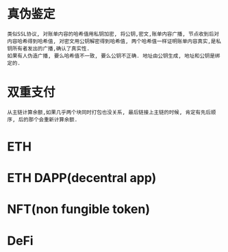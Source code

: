  

# 真伪鉴定
	类似SSL协议, 对账单内容的哈希值用私钥加密, 将公钥,密文,账单内容广播, 节点收到后对内容哈希得到哈希值, 对密文用公钥解密得到哈希值, 两个哈希值一样证明账单内容真实,是私钥所有者发出的广播,确认了真实性.
	如果有人伪造广播, 要么哈希值不一致, 要么公钥不正确. 地址由公钥生成, 地址和公钥是绑定的.
# 双重支付
	从主链计算余额,如果几乎两个块同时打包也没关系, 最后链接上主链的时候, 肯定有先后顺序, 后的那个会重新计算余额.

# ETH 


# ETH DAPP(decentral app)

# NFT(non fungible token)

# DeFi 